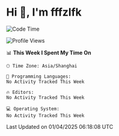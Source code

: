 # Hi 👋, I'm fffzlfk

<!--START_SECTION:waka-->
![Code Time](http://img.shields.io/badge/Code%20Time-1%2C293%20hrs%2050%20mins-blue)

![Profile Views](http://img.shields.io/badge/Profile%20Views-0-blue)

📊 **This Week I Spent My Time On** 

```text
🕑︎ Time Zone: Asia/Shanghai

💬 Programming Languages: 
No Activity Tracked This Week

🔥 Editors: 
No Activity Tracked This Week

💻 Operating System: 
No Activity Tracked This Week
```


 Last Updated on 01/04/2025 06:18:08 UTC
<!--END_SECTION:waka-->
